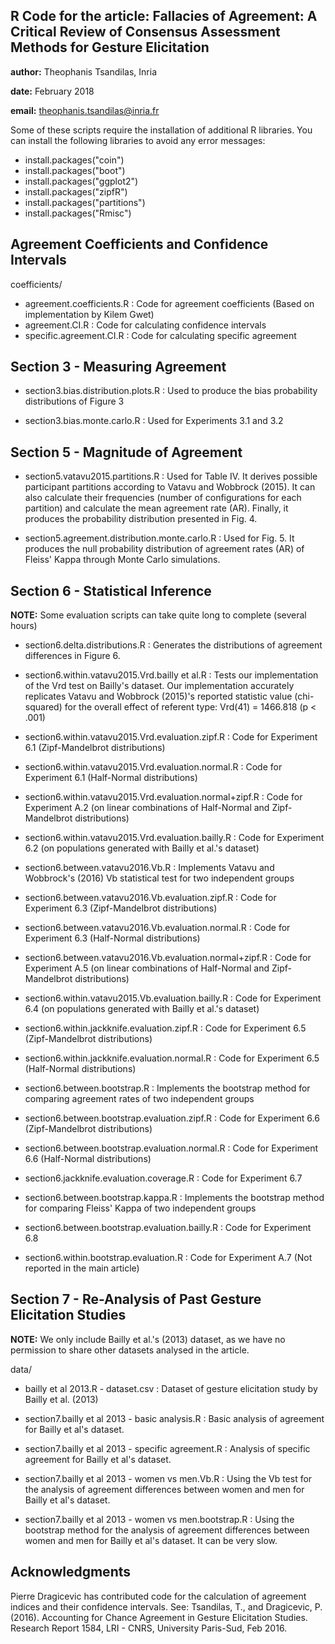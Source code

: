 ## R Code for the article: **Fallacies of Agreement: A Critical Review of Consensus Assessment Methods for Gesture Elicitation**

**author:** Theophanis Tsandilas, Inria

**date:** February 2018

**email:** theophanis.tsandilas@inria.fr

Some of these scripts require the installation of additional R libraries. 
You can install the following libraries to avoid any error messages:

- install.packages("coin")
- install.packages("boot")
- install.packages("ggplot2")
- install.packages("zipfR")
- install.packages("partitions")
- install.packages("Rmisc")


## Agreement Coefficients and Confidence Intervals 

coefficients/ 
- agreement.coefficients.R : Code for agreement coefficients (Based on implementation by Kilem Gwet)
- agreement.CI.R : Code for calculating confidence intervals
- specific.agreement.CI.R : Code for calculating specific agreement 


## Section 3 - Measuring Agreement

- section3.bias.distribution.plots.R : Used to produce the bias probability distributions of Figure 3

- section3.bias.monte.carlo.R : Used for Experiments 3.1 and 3.2


## Section 5 - Magnitude of Agreement

- section5.vatavu2015.partitions.R : Used for Table IV. It derives possible participant partitions according to Vatavu and Wobbrock (2015). It can also calculate their frequencies (number of configurations for each partition) and calculate the mean agreement rate (AR). Finally, it produces the probability distribution presented in Fig. 4.

- section5.agreement.distribution.monte.carlo.R : Used for Fig. 5. It produces the null probability distribution of agreement rates (AR) of Fleiss' Kappa through Monte Carlo simulations. 


## Section 6 - Statistical Inference

**NOTE:** Some evaluation scripts can take quite long to complete (several hours)

- section6.delta.distributions.R : Generates the distributions of agreement differences in Figure 6.

- section6.within.vatavu2015.Vrd.bailly et al.R : Tests our implementation of the Vrd test on Bailly's dataset. Our implementation accurately replicates Vatavu and Wobbrock (2015)'s reported statistic value (chi-squared) for the overall effect of referent type: Vrd(41) = 1466.818 (p < .001)

- section6.within.vatavu2015.Vrd.evaluation.zipf.R : Code for Experiment 6.1 (Zipf-Mandelbrot distributions)

- section6.within.vatavu2015.Vrd.evaluation.normal.R :  Code for Experiment 6.1 (Half-Normal distributions)

- section6.within.vatavu2015.Vrd.evaluation.normal+zipf.R : Code for Experiment A.2 (on linear combinations of Half-Normal and Zipf-Mandelbrot distributions)

- section6.within.vatavu2015.Vrd.evaluation.bailly.R : Code for Experiment 6.2 (on populations generated with Bailly et al.'s dataset)

- section6.between.vatavu2016.Vb.R  :  Implements Vatavu and Wobbrock's (2016) Vb statistical test for two independent groups

- section6.between.vatavu2016.Vb.evaluation.zipf.R :  Code for Experiment 6.3 (Zipf-Mandelbrot distributions)

- section6.between.vatavu2016.Vb.evaluation.normal.R : Code for Experiment 6.3 (Half-Normal distributions)

- section6.between.vatavu2016.Vb.evaluation.normal+zipf.R :  Code for Experiment A.5 (on linear combinations of Half-Normal and Zipf-Mandelbrot distributions)

- section6.within.vatavu2015.Vb.evaluation.bailly.R : Code for Experiment 6.4 (on populations generated with Bailly et al.'s dataset)

- section6.within.jackknife.evaluation.zipf.R : Code for Experiment 6.5 (Zipf-Mandelbrot distributions)

- section6.within.jackknife.evaluation.normal.R : Code for Experiment 6.5 (Half-Normal distributions)

- section6.between.bootstrap.R : Implements the bootstrap method for comparing agreement rates of two independent groups

- section6.between.bootstrap.evaluation.zipf.R : Code for Experiment 6.6 (Zipf-Mandelbrot distributions)

- section6.between.bootstrap.evaluation.normal.R : Code for Experiment 6.6 (Half-Normal distributions)

- section6.jackknife.evaluation.coverage.R : Code for Experiment 6.7

- section6.between.bootstrap.kappa.R : Implements the bootstrap method for comparing Fleiss' Kappa of two independent groups

- section6.between.bootstrap.evaluation.bailly.R : Code for Experiment 6.8

- section6.within.bootstrap.evaluation.R : Code for Experiment A.7 (Not reported in the main article)



## Section 7 - Re-Analysis of Past Gesture Elicitation Studies

**NOTE:** We only include Bailly et al.'s (2013) dataset, as we have no permission to share other datasets analysed in the article.

data/
- bailly et al 2013.R - dataset.csv : Dataset of gesture elicitation study by Bailly et al. (2013) 

- section7.bailly et al 2013 - basic analysis.R : Basic analysis of agreement for Bailly et al's dataset. 

- section7.bailly et al 2013 - specific agreement.R : Analysis of specific agreement for Bailly et al's dataset. 

- section7.bailly et al 2013 - women vs men.Vb.R : Using the Vb test for the analysis of agreement differences between women and men for Bailly et al's dataset.

- section7.bailly et al 2013 - women vs men.bootstrap.R : Using the bootstrap method for the analysis of agreement differences between women and men for Bailly et al's dataset. It can be very slow.


## Acknowledgments
Pierre Dragicevic has contributed code for the calculation of agreement indices and their confidence intervals. 
See: Tsandilas, T., and Dragicevic, P. (2016). Accounting for Chance Agreement in Gesture Elicitation Studies. Research Report 1584, LRI - CNRS, University Paris-Sud, Feb 2016.
